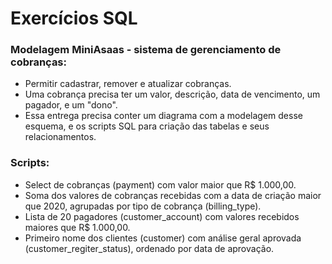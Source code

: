 <h1>Exercícios SQL</h1>

<h3>Modelagem MiniAsaas - sistema de gerenciamento de cobranças:</h3>

* Permitir cadastrar, remover e atualizar cobranças.
* Uma cobrança precisa ter um valor, descrição, data de vencimento, um pagador, e um "dono".
* Essa entrega precisa conter um diagrama com a modelagem desse esquema, e os scripts SQL para criação das tabelas e seus relacionamentos.

<h3>Scripts:</h3>

* Select de cobranças (payment) com valor maior que R$ 1.000,00.
* Soma dos valores de cobranças recebidas com a data de criação maior que 2020, agrupadas por tipo de cobrança (billing_type).
* Lista de 20 pagadores (customer_account) com valores recebidos maiores que R$ 1.000,00.
* Primeiro nome dos clientes (customer) com análise geral aprovada (customer_regiter_status), ordenado por data de aprovação.
